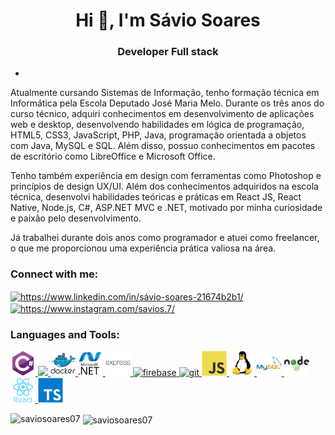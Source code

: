 <h1 align="center">Hi 👋, I'm Sávio Soares</h1>
<h3 align="center">Developer Full stack</h3>

- 
Atualmente cursando Sistemas de Informação, tenho formação técnica em Informática pela Escola Deputado José Maria Melo. Durante os três anos do curso técnico, adquiri conhecimentos em desenvolvimento de aplicações web e desktop, desenvolvendo habilidades em lógica de programação, HTML5, CSS3, JavaScript, PHP, Java, programação orientada a objetos com Java, MySQL e SQL. Além disso, possuo conhecimentos em pacotes de escritório como LibreOffice e Microsoft Office.

Tenho também experiência em design com ferramentas como Photoshop e princípios de design UX/UI. Além dos conhecimentos adquiridos na escola técnica, desenvolvi habilidades teóricas e práticas em React JS, React Native, Node.js, C#, ASP.NET MVC e .NET, motivado por minha curiosidade e paixão pelo desenvolvimento.

Já trabalhei durante dois anos como programador e atuei como freelancer, o que me proporcionou uma experiência prática valiosa na área.

<h3 align="left">Connect with me:</h3>
<p align="left">
<a href="https://linkedin.com/in/https://www.linkedin.com/in/sávio-soares-21674b2b1/" target="blank"><img align="center" src="https://raw.githubusercontent.com/rahuldkjain/github-profile-readme-generator/master/src/images/icons/Social/linked-in-alt.svg" alt="https://www.linkedin.com/in/sávio-soares-21674b2b1/" height="30" width="40" /></a>
<a href="https://instagram.com/https://www.instagram.com/savios.7/" target="blank"><img align="center" src="https://raw.githubusercontent.com/rahuldkjain/github-profile-readme-generator/master/src/images/icons/Social/instagram.svg" alt="https://www.instagram.com/savios.7/" height="30" width="40" /></a>
</p>

<h3 align="left">Languages and Tools:</h3>
<p align="left"> <a href="https://www.w3schools.com/cs/" target="_blank" rel="noreferrer"> <img src="https://raw.githubusercontent.com/devicons/devicon/master/icons/csharp/csharp-original.svg" alt="csharp" width="40" height="40"/> </a> <a href="https://www.docker.com/" target="_blank" rel="noreferrer"><img src="https://encrypted-tbn0.gstatic.com/images?q=tbn:ANd9GcT3qAb3e9auwnxJ1RmaypTdsieWkl2wb4u3cg&s"/> <img src="https://raw.githubusercontent.com/devicons/devicon/master/icons/docker/docker-original-wordmark.svg" alt="docker" width="40" height="40"/> </a> <a href="https://dotnet.microsoft.com/" target="_blank" rel="noreferrer"> <img src="https://raw.githubusercontent.com/devicons/devicon/master/icons/dot-net/dot-net-original-wordmark.svg" alt="dotnet" width="40" height="40"/> </a> <a href="https://expressjs.com" target="_blank" rel="noreferrer"> <img src="https://raw.githubusercontent.com/devicons/devicon/master/icons/express/express-original-wordmark.svg" alt="express" width="40" height="40"/> </a> <a href="https://firebase.google.com/" target="_blank" rel="noreferrer"> <img src="https://www.vectorlogo.zone/logos/firebase/firebase-icon.svg" alt="firebase" width="40" height="40"/> </a> <a href="https://git-scm.com/" target="_blank" rel="noreferrer"> <img src="https://www.vectorlogo.zone/logos/git-scm/git-scm-icon.svg" alt="git" width="40" height="40"/> </a> <a href="https://developer.mozilla.org/en-US/docs/Web/JavaScript" target="_blank" rel="noreferrer"> <img src="https://raw.githubusercontent.com/devicons/devicon/master/icons/javascript/javascript-original.svg" alt="javascript" width="40" height="40"/> </a> <a href="https://www.linux.org/" target="_blank" rel="noreferrer"> <img src="https://raw.githubusercontent.com/devicons/devicon/master/icons/linux/linux-original.svg" alt="linux" width="40" height="40"/> </a> <a href="https://www.mysql.com/" target="_blank" rel="noreferrer"> <img src="https://raw.githubusercontent.com/devicons/devicon/master/icons/mysql/mysql-original-wordmark.svg" alt="mysql" width="40" height="40"/> </a> <a href="https://nodejs.org" target="_blank" rel="noreferrer"> <img src="https://raw.githubusercontent.com/devicons/devicon/master/icons/nodejs/nodejs-original-wordmark.svg" alt="nodejs" width="40" height="40"/> </a> <a href="https://reactjs.org/" target="_blank" rel="noreferrer"> <img src="https://raw.githubusercontent.com/devicons/devicon/master/icons/react/react-original-wordmark.svg" alt="react" width="40" height="40"/> </a> <a href="https://www.typescriptlang.org/" target="_blank" rel="noreferrer"> <img src="https://raw.githubusercontent.com/devicons/devicon/master/icons/typescript/typescript-original.svg" alt="typescript" width="40" height="40"/> </a> </p>

<p><img align="left" src="https://github-readme-stats.vercel.app/api/top-langs?username=saviosoares07&show_icons=true&locale=en&layout=compact" alt="saviosoares07" /></p>

<p>&nbsp;<img align="center" src="https://github-readme-stats.vercel.app/api?username=saviosoares07&show_icons=true&locale=en" alt="saviosoares07" /></p>
